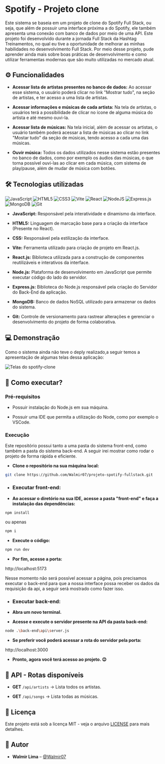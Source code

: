 # Spotify - Projeto clone

Este sistema se baseia em um projeto de clone do Spotify Full Stack, ou seja, que além de possuir uma interface próxima a do Spotify, ele também apresenta uma conexão com banco de dados por meio de uma API.
Este projeto foi desenvolvido durante a jornada Full Stack da Hashtag Treinamentos, no qual eu tive a oportunidade de melhorar as minhas habilidades no desenvolvimento Full Stack.
Por meio desse projeto, pude aprender ainda mais sobre boas práticas de desenvolvimento e como utilizar ferramentas modernas que são muito utilizadas no mercado atual. 

## ⚙️ Funcionalidades

- **Acessar lista de artistas presentes no banco de dados:** Ao acessar esse sistema, o usuário poderá clicar no link "Mostrar tudo", na seção de artistas, e ter acesso a uma lista de artistas.

- **Acessar informações e músicas de cada artista:** Na tela de artistas, o usuários terá a possibilidade de clicar no ícone de alguma música do artista e até mesmo ouvi-la.

- **Acessar lista de músicas:** Na tela inicial, além de acessar os artistas, o usuário também poderá acessar a lista de músicas ao clicar no link "Mostar tudo" da seção de músicas, tendo acesso a cada uma das músicas.

- **Ouvir música:** Todos os dados utilizados nesse sistema estão presentes no banco de dados, como por exemplo os áudios das músicas, o que torna possível ouvi-las ao clicar em cada música, com sistema de play/pause, além de mudar de música com botões.

## 🛠️ Tecnologias utilizadas

![JavaScript](https://img.shields.io/badge/javascript-%23323330.svg?style=for-the-badge&logo=javascript&logoColor=%23F7DF1E)
![HTML5](https://img.shields.io/badge/html5-%23E34F26.svg?style=for-the-badge&logo=html5&logoColor=white)
![CSS3](https://img.shields.io/badge/css3-%231572B6.svg?style=for-the-badge&logo=css3&logoColor=white)
![Vite](https://img.shields.io/badge/vite-%23646CFF.svg?style=for-the-badge&logo=vite&logoColor=white)
![React](https://img.shields.io/badge/react-%2320232a.svg?style=for-the-badge&logo=react&logoColor=blue)
![NodeJS](https://img.shields.io/badge/node.js-6DA55F?style=for-the-badge&logo=node.js&logoColor=white)
![Express.js](https://img.shields.io/badge/express.js-%23404d59.svg?style=for-the-badge&logo=express&logoColor=%2361DAFB)
![MongoDB](https://img.shields.io/badge/MongoDB-%234ea94b.svg?style=for-the-badge&logo=mongodb&logoColor=white)
![Git](https://img.shields.io/badge/git-%23F05033.svg?style=for-the-badge&logo=git&logoColor=white)

- **JavaScript:** Responsável pela interatividade e dinamismo da interface.

- **HTML5:** Linguagem de marcação base para a criação da interface (Presente no React).

- **CSS:** Responsável pela estilização da interface.

- **Vite:** Ferramenta utilizado para criação de projeto em React.js.

- **React.js:** Biblioteca utilizada para a construção de componentes reutilizáveis ​​e interativos da interface.

- **Node.js:** Plataforma de desenvolvimento em JavaScript que permite executar código do lado do servidor.

- **Express.js:** Biblioteca do Node.js responsável pela criação do Servidor do Back-End da aplicação.

- **MongoDB:** Banco de dados NoSQL utilizado para armazenar os dados do sistema.

- **Git:** Controle de versionamento para rastrear alterações e gerenciar o desenvolvimento do projeto de forma colaborativa.

## 💻 Demonstração

Como o sistema ainda não teve o deply realizado,a seguir temos a apresentação de algumas telas dessa aplicação:

![Telas do spotify-clone](https://github.com/user-attachments/assets/ab84f388-9e7d-4cfd-9425-1d8dc0316677)

## 🚀 Como executar?

### Pré-requisitos

- Possuir instalação do Node.js em sua máquina.
   
- Possuir uma IDE que permita a utilização do Node, como por exemplo o VSCode.

### Execução

Este repositório possui tanto a uma pasta do sistema front-end, como também a pasta do sistema back-end. A seguir irei mostrar como rodar o projeto de forma rápida e eficiente. 

- **Clone o repositório na sua máquina local:**

```bash
git clone https://github.com/Walmir07/projeto-spotify-fullstack.git
```

- ### Executar front-end:

- **Ao acessar o diretório na sua IDE, acesse a pasta "front-end" e faça a instalação das dependências:**

```bash
npm install
```
ou apenas
```bash
npm i
```

- **Execute o código:**

```bash
npm run dev
```

- **Por fim, acesse a porta:**

http://localhost:5173

Nesse momento não será possível acessar a página, pois precisamos executar o back-end para que a nossa interface possa receber os dados da requisição da api, a seguir será mostrado como fazer isso.

- ### Executar back-end:

- **Abra um novo terminal.**

- **Acesse e execute o servidor presente na API da pasta back-end:**

```bash
node .\back-end\api\server.js
```
- **Se preferir você poderá acessar a rota do servidor pela porta:**

http://localhost:3000

- **Pronto, agora você terá acesso ao projeto. 😉**

## 📡 API - Rotas disponíveis

- **GET** `/api/artists` → Lista todos os artistas.

- **GET** `/api/songs` → Lista todas as músicas.

## 📜 Licença

Este projeto está sob a licença MIT - veja o arquivo [LICENSE](LICENSE) para mais detalhes.

## 👤 Autor

- **Walmir Lima** – [@Walmir07](https://github.com/Walmir07)